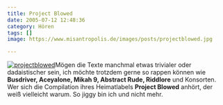 ```yaml
---
title: Project Blowed
date: 2005-07-12 12:48:36
category: Hören
tags: []
image: https://www.misantropolis.de/images/posts/projectblowed.jpg

---
```


[![](http://www.misantropolis.de/wp-content/uploads/2008/04/projectblowed.jpg "projectblowed")](http://www.misantropolis.de/wp-content/uploads/2008/04/projectblowed.jpg)Mögen die Texte manchmal etwas trivialer oder dadaistischer sein, ich möchte trotzdem gerne so rappen können wie **Busdriver, Aceyalone, Mikah 9, Abstract Rude, Riddlore** und Konsorten. Wer sich die Compilation ihres Heimatlabels **Project Blowed** anhört, der weiß vielleicht warum. So jiggy bin ich und nicht mehr.
